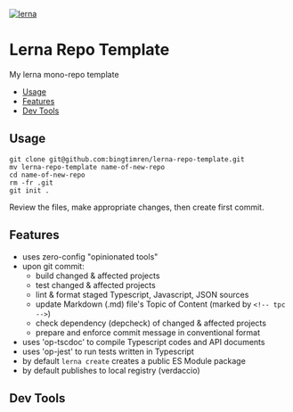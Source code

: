 [![lerna](https://img.shields.io/badge/maintained%20with-lerna-cc00ff.svg)](https://lerna.js.org/)

# Lerna Repo Template

My lerna mono-repo template

<!-- toc -->

- [Usage](#usage)
- [Features](#features)
- [Dev Tools](#dev-tools)

<!-- tocstop -->

## Usage 

```
git clone git@github.com:bingtimren/lerna-repo-template.git
mv lerna-repo-template name-of-new-repo
cd name-of-new-repo
rm -fr .git
git init .
```

Review the files, make appropriate changes, then create first commit.

## Features

- uses zero-config "opinionated tools"
- upon git commit:
  - build changed & affected projects
  - test changed & affected projects
  - lint & format staged Typescript, Javascript, JSON sources
  - update Markdown (.md) file's Topic of Content (marked by `<!-- tpc -->`)
  - check dependency (depcheck) of changed & affected projects
  - prepare and enforce commit message in conventional format
- uses 'op-tscdoc' to compile Typescript codes and API documents
- uses 'op-jest' to run tests written in Typescript
- by default `lerna create` creates a public ES Module package
- by default publishes to local registry (verdaccio)



## Dev Tools




